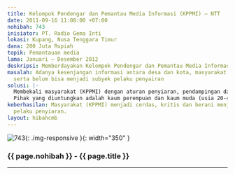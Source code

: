 ```yaml
---
title: Kelompok Pendengar dan Pemantau Media Informasi (KPPMI) – NTT
date: 2011-09-16 11:08:00 +07:00
nohibah: 743
inisiator: PT. Radio Gema Inti
lokasi: Kupang, Nusa Tenggara Timur
dana: 200 Juta Rupiah
topik: Pemantauan media
lama: Januari – Desember 2012
deskripsi: Memberdayakan Kelompok Pendengar dan Pemantau Media Informasi (radio) KPPMI
masalah: Adanya kesenjangan informasi antara desa dan kota, masyarakat belum kritis
  serta belum bisa menjadi subyek pelaku penyairan
solusi: |-
  Membekali masyarakat (KPPMI) dengan aturan penyiaran, pendampingan dan membuka ruang interaktif bagi masyarakat untuk menjadi subyek pelaku penyiaran.
  Pihak yang diuntungkan adalah kaum perempuan dan kaum muda (usia 20-45 Thn).
keberhasilan: Masyarakat (KPPMI) menjadi cerdas, kritis dan berani menjadi subyek
  pelaku penyiaran.
layout: hibahcmb
---
```


![743](/static/img/hibahcmb/743.png){: .img-responsive }{: width="350" }

### {{ page.nohibah }} - {{ page.title }}

---
